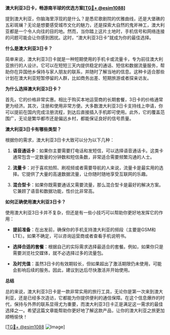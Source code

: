 **澳大利亚3日卡，畅游南半球的优选方案[[TG💪+ @esim1088](https://t.me/s/esim1088)]**

提到澳大利亚，你脑海里浮现的是什么？是悉尼歌剧院的优雅曲线，还是大堡礁的五彩斑斓？无论是想要感受城市文化的魅力，还是探索大自然的鬼斧神工，澳大利亚都是一个令人向往的目的地。然而，当你踏上这片土地时，手机信号和网络连接的问题可能会让你感到困扰。这时，“澳大利亚3日卡”就成为你的最佳选择。

**什么是澳大利亚3日卡？**

简单来说，澳大利亚3日卡就是一种短期使用的手机卡或流量卡，专为前往澳大利亚旅行的人设计。它可以在短短三天内提供稳定的通话、短信和数据流量服务，帮助你在异国他乡保持与家人朋友的联系，并随时了解当地的信息。这种卡适合那些计划在澳大利亚短暂停留的人群，比如商务出差、短期旅游或者探亲访友。

**为什么选择澳大利亚3日卡？**

首先，它的价格非常实惠。相比于购买本地运营商的长期套餐，3日卡的价格通常更为经济。其次，注册和使用非常方便。大多数澳大利亚3日卡支持线上申请，你可以提前在国内完成注册流程，到达后直接插入手机即可使用。此外，它的覆盖范围广，无论是繁华都市还是偏远乡村，都能保证良好的信号质量。

**澳大利亚3日卡有哪些类型？**

根据你的需求，澳大利亚3日卡大致可以分为以下几种：

1. **语音通话卡**：如果你主要需要打电话和发短信，可以选择语音通话卡。这类卡通常包含一定数量的分钟数和短信条数，非常适合需要频繁沟通的人士。
   
2. **流量卡**：对于喜欢拍照、刷视频或者需要导航的人来说，流量卡是最实用的选择。它提供了大量的高速数据流量，让你随时随地享受互联网的乐趣。

3. **混合型卡**：如果你既需要通话又需要流量，那么混合型卡是最好的解决方案。它兼顾了语音和数据功能，性价比非常高。

**如何正确使用澳大利亚3日卡？**

使用澳大利亚3日卡并不复杂，但还是有一些小技巧可以帮助你更好地发挥它的作用：

- **提前准备**：在出发前，确保你的手机支持澳大利亚的频段（主要是GSM和LTE）。如果不确定，可以咨询运营商或者查看手机说明书。
  
- **选择合适的套餐**：根据自己的实际需求选择最适合的套餐。例如，如果你只是需要浏览社交媒体，就不必选择过多的流量包。

- **及时充值**：虽然3日卡的有效期较长，但如果超出了激活期限仍未使用，可能会影响后续的服务。因此，建议到达后尽快激活并开始使用。

**总结**

总的来说，澳大利亚3日卡是一款非常实用的旅行工具，无论你是第一次来到澳大利亚，还是已经多次造访，它都能为你提供便利的通信保障。在这个信息爆炸的时代，保持与外界的联系显得尤为重要，而澳大利亚3日卡正是满足这一需求的最佳选择之一。希望这篇文章能帮助你更好地了解这款产品，让你的澳大利亚之旅更加顺畅愉快！

[[TG💪+ @esim1088](https://t.me/s/esim1088) ![Image](https://i.postimg.cc/4NQfJmqS/Snipaste-2025-05-13-00-14-12.png)]